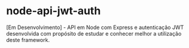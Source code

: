 # node-api-jwt-auth
[Em Desenvolvimento] - API em Node com Express e autenticação JWT desenvolvida com propósito de estudar e conhecer melhor a utilização deste framework.
